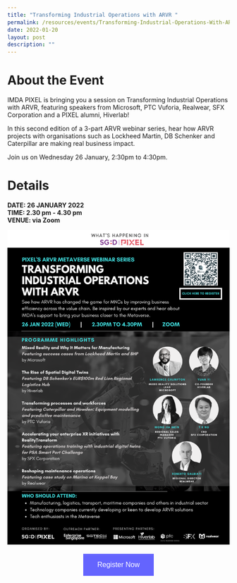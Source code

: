 ```yaml
---
title: "Transforming Industrial Operations with ARVR "
permalink: /resources/events/Transforming-Industrial-Operations-With-ARVR
date: 2022-01-20
layout: post
description: ""
---
```


# About the Event

IMDA PIXEL is bringing you a session on Transforming Industrial Operations with ARVR, featuring speakers from Microsoft, PTC Vuforia, Realwear, SFX Corporation and a PIXEL alumni, Hiverlab! 

In this second edition of a 3-part ARVR webinar series, hear how ARVR projects with organisations such as Lockheed Martin, DB Schenker and Caterpillar are making real business impact.

Join us on Wednesday 26 January, 2:30pm to 4:30pm. 

# Details
**DATE: 26 JANUARY 2022 <br> 
TIME: 2.30 pm - 4.30 pm <br> 
VENUE: via Zoom**


![Transforming Industrial Operations with ARVR](/images/events/Transforming%20Industrial%20Operations%20with%20ARVR.png)


<style>
#register {
  background-color: #0000ff;
  border: none;
  color: white;
  padding: 16px 32px;
  text-align: center;
  font-size: 16px;
  margin: 4px 2px;
  opacity: 0.6;
  transition: 0.3s;
  display: inline-block;
  text-decoration: none;
  cursor: pointer;
}
</style>

<center><a href="https://imda-pixel.sg/event/302" target="_blank"><button id="register" class="btn">Register Now</button></a></center>
